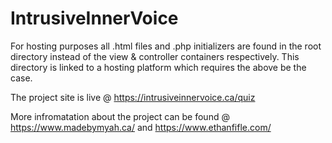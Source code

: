 # IntrusiveInnerVoice

For hosting purposes all .html files and .php initializers are found in the root directory instead of the view & controller containers respectively. 
This directory is linked to a hosting platform which requires the above be the case. 

The project site is live @ https://intrusiveinnervoice.ca/quiz

More infromatation about the project can be found @ https://www.madebymyah.ca/ and https://www.ethanfifle.com/
